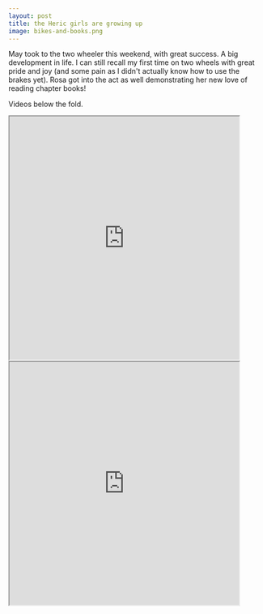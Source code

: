 ```yaml
---
layout: post
title: the Heric girls are growing up
image: bikes-and-books.png
---
```


May took to the two wheeler this weekend, with great success.  A big development in life.  I can still recall my first time on two wheels with great pride and joy (and some pain as I didn't actually know how to use the brakes yet).  Rosa got into the act as well demonstrating her new love of reading chapter books!

Videos below the fold.

<!--more-->

<iframe src="https://drive.google.com/file/d/0B0Xq-UY2zrWGd3dRSjlyYXFLNGM/preview" width="90%" height="480"></iframe>

<iframe src="https://drive.google.com/file/d/0B0Xq-UY2zrWGYXVFUEFhb2VIcWs/preview" width="90%" height="480"></iframe>
